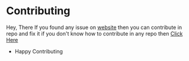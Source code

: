 # Contributing

Hey, There If you found any issue on [website](https://pritudev.me) then you can contribute in repo and fix it if you don't know how to contribute in any repo then [Click Here](https://www.youtube.com/watch?v=HbSjyU2vf6Y)

- Happy Contributing
